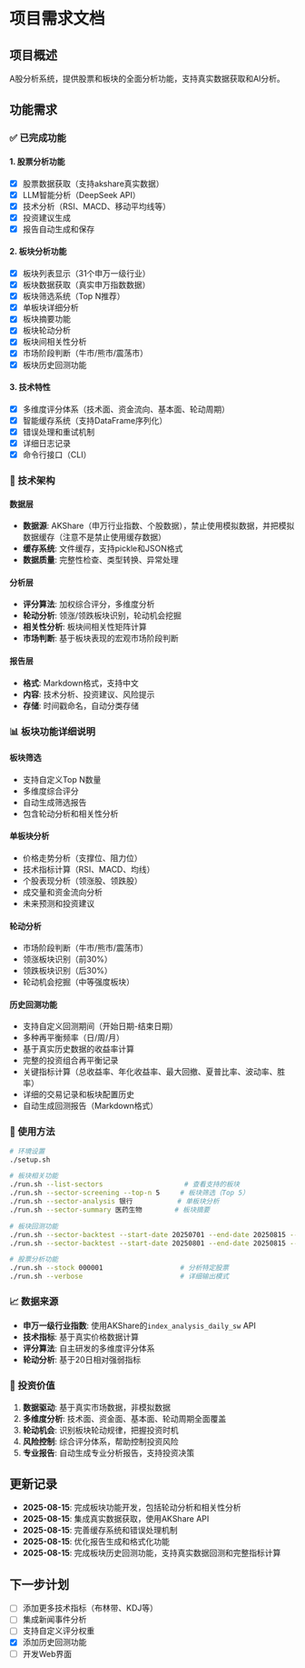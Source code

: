 # 项目需求文档

## 项目概述
A股分析系统，提供股票和板块的全面分析功能，支持真实数据获取和AI分析。

## 功能需求

### ✅ 已完成功能

#### 1. 股票分析功能
- [x] 股票数据获取（支持akshare真实数据）
- [x] LLM智能分析（DeepSeek API）
- [x] 技术分析（RSI、MACD、移动平均线等）
- [x] 投资建议生成
- [x] 报告自动生成和保存

#### 2. 板块分析功能
- [x] 板块列表显示（31个申万一级行业）
- [x] 板块数据获取（真实申万指数数据）
- [x] 板块筛选系统（Top N推荐）
- [x] 单板块详细分析
- [x] 板块摘要功能
- [x] 板块轮动分析
- [x] 板块间相关性分析
- [x] 市场阶段判断（牛市/熊市/震荡市）
- [x] 板块历史回测功能

#### 3. 技术特性
- [x] 多维度评分体系（技术面、资金流向、基本面、轮动周期）
- [x] 智能缓存系统（支持DataFrame序列化）
- [x] 错误处理和重试机制
- [x] 详细日志记录
- [x] 命令行接口（CLI）

### 🔧 技术架构

#### 数据层
- **数据源**: AKShare（申万行业指数、个股数据），禁止使用模拟数据，并把模拟数据缓存（注意不是禁止使用缓存数据）
- **缓存系统**: 文件缓存，支持pickle和JSON格式
- **数据质量**: 完整性检查、类型转换、异常处理

#### 分析层
- **评分算法**: 加权综合评分，多维度分析
- **轮动分析**: 领涨/领跌板块识别，轮动机会挖掘
- **相关性分析**: 板块间相关性矩阵计算
- **市场判断**: 基于板块表现的宏观市场阶段判断

#### 报告层
- **格式**: Markdown格式，支持中文
- **内容**: 技术分析、投资建议、风险提示
- **存储**: 时间戳命名，自动分类存储

### 📊 板块功能详细说明

#### 板块筛选
- 支持自定义Top N数量
- 多维度综合评分
- 自动生成筛选报告
- 包含轮动分析和相关性分析

#### 单板块分析
- 价格走势分析（支撑位、阻力位）
- 技术指标计算（RSI、MACD、均线）
- 个股表现分析（领涨股、领跌股）
- 成交量和资金流向分析
- 未来预测和投资建议

#### 轮动分析
- 市场阶段判断（牛市/熊市/震荡市）
- 领涨板块识别（前30%）
- 领跌板块识别（后30%）
- 轮动机会挖掘（中等强度板块）

#### 历史回测功能
- 支持自定义回测期间（开始日期-结束日期）
- 多种再平衡频率（日/周/月）
- 基于真实历史数据的收益率计算
- 完整的投资组合再平衡记录
- 关键指标计算（总收益率、年化收益率、最大回撤、夏普比率、波动率、胜率）
- 详细的交易记录和板块配置历史
- 自动生成回测报告（Markdown格式）

### 🚀 使用方法

```bash
# 环境设置
./setup.sh

# 板块相关功能
./run.sh --list-sectors                    # 查看支持的板块
./run.sh --sector-screening --top-n 5     # 板块筛选（Top 5）
./run.sh --sector-analysis 银行           # 单板块分析
./run.sh --sector-summary 医药生物        # 板块摘要

# 板块回测功能
./run.sh --sector-backtest --start-date 20250701 --end-date 20250815 --top-n 3 --rebalance-freq weekly  # 周度回测
./run.sh --sector-backtest --start-date 20250801 --end-date 20250815 --top-n 5 --rebalance-freq daily   # 日度回测

# 股票分析功能
./run.sh --stock 000001                   # 分析特定股票
./run.sh --verbose                        # 详细输出模式
```

### 📈 数据来源

- **申万一级行业指数**: 使用AKShare的`index_analysis_daily_sw` API
- **技术指标**: 基于真实价格数据计算
- **评分算法**: 自主研发的多维度评分体系
- **轮动分析**: 基于20日相对强弱指标

### 🎯 投资价值

1. **数据驱动**: 基于真实市场数据，非模拟数据
2. **多维度分析**: 技术面、资金面、基本面、轮动周期全面覆盖
3. **轮动机会**: 识别板块轮动规律，把握投资时机
4. **风险控制**: 综合评分体系，帮助控制投资风险
5. **专业报告**: 自动生成专业分析报告，支持投资决策

## 更新记录

- **2025-08-15**: 完成板块功能开发，包括轮动分析和相关性分析
- **2025-08-15**: 集成真实数据获取，使用AKShare API
- **2025-08-15**: 完善缓存系统和错误处理机制
- **2025-08-15**: 优化报告生成和格式化功能
- **2025-08-15**: 完成板块历史回测功能，支持真实数据回测和完整指标计算

## 下一步计划

- [ ] 添加更多技术指标（布林带、KDJ等）
- [ ] 集成新闻事件分析
- [ ] 支持自定义评分权重
- [x] 添加历史回测功能
- [ ] 开发Web界面
